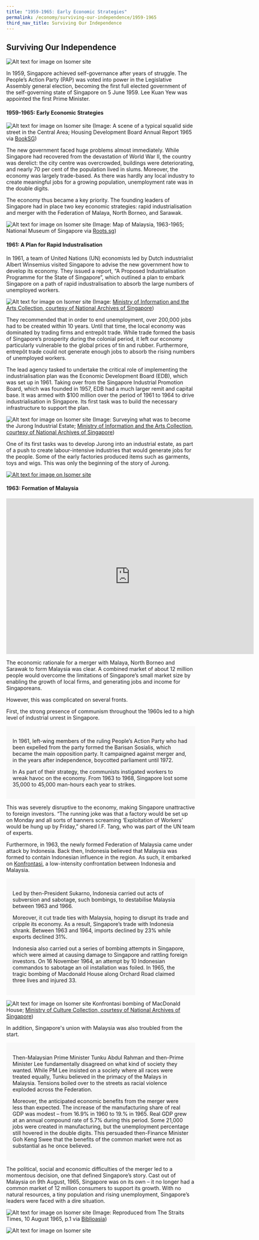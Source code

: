 ```yaml
---
title: "1959-1965: Early Economic Strategies"
permalink: /economy/surviving-our-independence/1959-1965
third_nav_title: Surviving Our Independence
---
```

## Surviving Our Independence
![Alt text for image on Isomer site](/images/economy/Screenshot%202020-10-19.png)

In 1959, Singapore achieved self-governance after years of struggle. The People’s Action Party (PAP) was voted into power in the Legislative Assembly general election, becoming the first full elected government of the self-governing state of Singapore on 5 June 1959. Lee Kuan Yew was appointed the first Prime Minister.

#### 1959-1965: Early Economic Strategies
![Alt text for image on Isomer site](/images/economy/Screenshot%202020-10-28.png)
(Image: A scene of a typical squalid side street in the Central Area; Housing Development Board Annual Report 1965 via [BookSG](https://eresources.nlb.gov.sg/printheritage/detail/daa435c7-799e-4a0c-9ee4-376a31ab9f4a.aspx))

The new government faced huge problems almost immediately. While Singapore had recovered from the devastation of World War II, the country was derelict: the city centre was overcrowded, buildings were deteriorating, and nearly 70 per cent of the population lived in slums. Moreover, the economy was largely trade-based. As there was hardly any local industry to create meaningful jobs for a growing population, unemployment rate was in the double digits.

The economy thus became a key priority. The founding leaders of Singapore had in place two key economic strategies: rapid industrialisation and merger with the Federation of Malaya, North Borneo, and Sarawak.

![Alt text for image on Isomer site](/images/economy/1320585.jpg)
(Image: Map of Malaysia, 1963-1965; National Museum of Singapore via [Roots.sg](https://www.roots.gov.sg/Collection-Landing/listing/1320585))

#### 1961: A Plan for Rapid Industralisation

In 1961, a team of United Nations (UN) economists led by Dutch industrialist Albert Winsemius visited Singapore to advise the new government how to develop its economy. They issued a report, “A Proposed Industrialisation Programme for the State of Singapore”, which outlined a plan to embark Singapore on a path of rapid industralisation to absorb the large numbers of unemployed workers.

![Alt text for image on Isomer site](/images/economy/img0106.jpg)
(Image: [Ministry of Information and the Arts Collection, courtesy of National Archives of Singapore](https://www.nas.gov.sg/archivesonline/photographs/record-details/2804679b-1162-11e3-83d5-0050568939ad))

They recommended that in order to end unemployment, over 200,000 jobs had to be created within 10 years. Until that time, the local economy was dominated by trading firms and entrepôt trade. While trade formed the basis of Singapore’s prosperity during the colonial period, it left our economy particularly vulnerable to the global prices of tin and rubber. Furthermore, entrepôt trade could not generate enough jobs to absorb the rising numbers of unemployed workers.

The lead agency tasked to undertake the critical role of implementing the industrialisation plan was the Economic Development Board (EDB), which was set up in 1961. Taking over from the Singapore Industrial Promotion Board, which was founded in 1957, EDB had a much larger remit and capital base. It was armed with $100 million over the period of 1961 to 1964 to drive industrialisation in Singapore. Its first task was to build the necessary infrastructure to support the plan.

![Alt text for image on Isomer site](/images/economy/pm-lky-with-edb-chairman-surveying-what-was-to-become-the-jurong-industrial-estate.jpg)
(Image: Surveying what was to become the Jurong Industrial Estate; [Ministry of Information and the Arts Collection, courtesy of National Archives of Singapore](https://www.nas.gov.sg/archivesonline/photographs/record-details/5b0a4d9b-1162-11e3-83d5-0050568939ad))

One of its first tasks was to develop Jurong into an industrial estate, as part of a push to create labour-intensive industries that would generate jobs for the people. Some of the early factories produced items such as garments, toys and wigs. This was only the beginning of the story of Jurong.

[![Alt text for image on Isomer site](/images/economy/Case%20Study_Jurong.gif)](/economy/digging-deeper-case-studies/jurong1)


#### 1963: Formation of Malaysia

<iframe width="660" height="415" src="https://www.youtube.com/embed/WjkrBKuN6CY" title="YouTube video player" frameborder="0" allow="accelerometer; autoplay; clipboard-write; encrypted-media; gyroscope; picture-in-picture" allowfullscreen></iframe>

The economic rationale for a merger with Malaya, North Borneo and Sarawak to form Malaysia was clear. A combined market of about 12 million people would overcome the limitations of Singapore’s small market size by enabling the growth of local firms, and generating jobs and income for Singaporeans.

However, this was complicated on several fronts.

First, the strong presence of communism throughout the 1960s led to a high level of industrial unrest in Singapore.


<div style="border:0px solid #0505f8;background-color:#f8f8f8;padding:1.2em;">

<p>In 1961, left-wing members of the ruling People’s Action Party who had been expelled from the party formed the Barisan Sosialis, which became the main opposition party. It campaigned against merger and, in the years after independence, boycotted parliament until 1972.</p>
	
<p> In As part of their strategy, the communists instigated workers to wreak havoc on the economy. From 1963 to 1968, Singapore lost some 35,000 to 45,000 man-hours each year to strikes. </p>
</div>
 
This was severely disruptive to the economy, making Singapore unattractive to foreign investors. “The running joke was that a factory would be set up on Monday and all sorts of banners screaming ‘Exploitation of Workers’ would be hung up by Friday,” shared I.F. Tang, who was part of the UN team of experts.

Furthermore, in 1963, the newly formed Federation of Malaysia came under attack by Indonesia. Back then, Indonesia believed that Malaysia was formed to contain Indonesian influence in the region. As such, it embarked on [Konfrontasi](https://eresources.nlb.gov.sg/history/events/126b6b07-f796-4b4c-b658-938001e3213e), a low-intensity confrontation between Indonesia and Malaysia. 

<div style="border:0px solid #0505f8;background-color:#f8f8f8;padding:1.2em;">

<p>Led by then-President Sukarno, Indonesia carried out acts of subversion and sabotage, such bombings, to destabilise Malaysia between 1963 and 1966. </p>
	
<p>Moreover, it cut trade ties with Malaysia, hoping to disrupt its trade and cripple its economy. As a result, Singapore’s trade with Indonesia shrank. Between 1963 and 1964, imports declined by 23% while exports declined 31%. </p>
	
<p>Indonesia also carried out a series of bombing attempts in Singapore, which were aimed at causing damage to Singapore and rattling foreign investors. On 16 November 1964, an attempt by 10 Indonesian commandos to sabotage an oil installation was foiled. In 1965, the tragic bombing of Macdonald House along Orchard Road claimed three lives and injured 33.</p>
</div>

![Alt text for image on Isomer site](/images/economy/img0101.jpg)
Konfrontasi bombing of MacDonald House; [Ministry of Culture Collection, courtesy of National Archives of Singapore](https://www.nas.gov.sg/archivesonline/photographs/record-details/7e9422be-166c-11e5-9f6b-0050568939ad))

In addition, Singapore's union with Malaysia was also troubled from the start.

<div style="border:0px solid #0505f8;background-color:#f8f8f8;padding:1.2em;">

<p> Then-Malaysian Prime Minister Tunku Abdul Rahman and then-Prime Minister Lee fundamentally disagreed on what kind of society they wanted. While PM Lee insisted on a society where all races were treated equally, Tunku believed in the primacy of the Malays in Malaysia. Tensions boiled over to the streets as racial violence exploded across the Federation. </p>

<p>Moreover, the anticipated economic benefits from the merger were less than expected. The increase of the manufacturing share of real GDP was modest – from 16.9% in 1960 to 19.% in 1965. Real GDP grew at an annual compound rate of 5.7% during this period. Some 21,000 jobs were created in manufacturing, but the unemployment percentage still hovered in the double digits. This persuaded then-Finance Minister Goh Keng Swee that the benefits of the common market were not as substantial as he once believed.</p>
</div>

The political, social and economic difficulties of the merger led to a momentous decision, one that defined Singapore’s story. Cast out of Malaysia on 9th August, 1965, Singapore was on its own – it no longer had a common market of 12 million consumers to support its growth. With no natural resources, a tiny population and rising unemployment, Singapore’s leaders were faced with a dire situation.

![Alt text for image on Isomer site](/images/economy/straitstimes_19650810_0001-1024x649.jpg)
(Image: Reproduced from The Straits Times, 10 August 1965, p.1 via [Biblioasia](http://www.nlb.gov.sg/biblioasia/2019/01/23/looking-back-at-700-years-of-singapore/))

![Alt text for image on Isomer site](/images/More_Separation%20Agreement.gif)